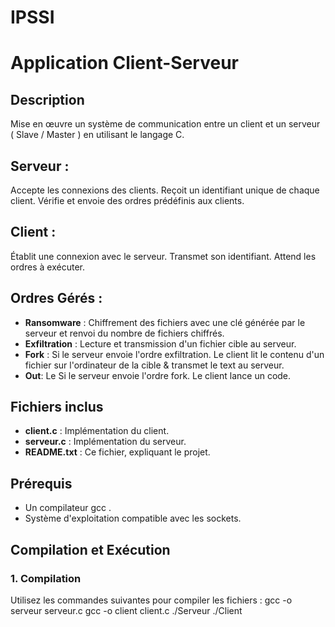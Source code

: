 # IPSSI 
# Application Client-Serveur 

## Description
Mise en œuvre un système de communication entre un client et un serveur ( Slave
/ Master ) en utilisant le langage C. 

## Serveur :
Accepte les connexions des clients.
Reçoit un identifiant unique de chaque client.
Vérifie et envoie des ordres prédéfinis aux clients.

## Client :
Établit une connexion avec le serveur.
Transmet son identifiant.
Attend les ordres à exécuter.
## Ordres Gérés :
- **Ransomware** : Chiffrement des fichiers avec une clé générée par le serveur et renvoi du nombre de fichiers chiffrés.
- **Exfiltration** : Lecture et transmission d'un fichier cible au serveur.
- **Fork**  : Si le serveur envoie l'ordre exfiltration. Le client lit le contenu d'un fichier sur l'ordinateur de la cible & transmet le text au serveur.
- **Out**: Le Si le serveur envoie l'ordre fork. Le client lance un code.

## Fichiers inclus
- **client.c** : Implémentation du client.
- **serveur.c** : Implémentation du serveur.
- **README.txt** : Ce fichier, expliquant le projet.
  
## Prérequis
- Un compilateur gcc .
- Système d'exploitation compatible avec les sockets.

## Compilation et Exécution
### 1. Compilation
Utilisez les commandes suivantes pour compiler les fichiers :
gcc -o serveur serveur.c
gcc -o client client.c
./Serveur
./Client


